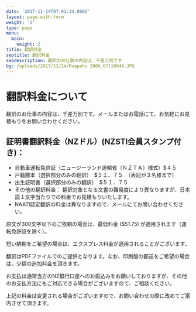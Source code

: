 ```yaml
---
date: '2017-11-14T07:01:34.000Z'
layout: page-with-form
weight: '3'
type: page
menu:
  main:
    weight: 2
title: 翻訳料金
seotitle: 翻訳料金
seodescription: 翻訳のお仕事の内容は、千差万別です
bg: /uploads/2017/12/14/Ruapehu 2006_07110044.JPG
---
```


# 翻訳料金について

翻訳のお仕事の内容は、千差万別です。メールまたはお電話にて、お気軽にお見積もりをお問い合わせください。

## 証明書翻訳料金（NZドル）(NZSTI会員スタンプ付き)：

* 自動車運転免許証（ニュージーランド運輸省（ＮＺＴＡ）様式）$４５
* 戸籍謄本（選択部分のみの翻訳）　$５１．７５　（表記が３名様まで）
* 出生証明書（選択部分のみの翻訳）　$５１．７５
* その他の翻訳料金： 翻訳対象となる文書の難易度により異なりますが、日本語１文字当たりでの料金でお見積もりいたします。
* NAATI認定翻訳の料金は異なりますので、メールにてお問い合わせください。

原文が300文字以下のご依頼の場合は、最低料金 ($51.75) が適用されます（運転免許証を除く）。

短い納期をご希望の場合は、エクスプレス料金が適用されることがございます。

翻訳はPDFファイルでのご提供となります。なお、印刷版の郵送をご希望の場合は、少額の追加料金を頂きます。

お支払は通常当方のNZ銀行口座へのお振込みをお願いしておりますが、その他のお支払方法にもご対応できる場合がございますので、ご相談ください。

上記の料金は変更される場合がございますので、お問い合わせの際に改めてご案内させて頂きます。
